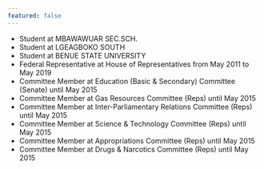 ```yaml
---
featured: false
---
```

* Student at MBAWAWUAR SEC.SCH.
* Student at LGEAGBOKO SOUTH
* Student at BENUE STATE UNIVERSITY
* Federal Representative at House of Representatives from May 2011 to May 2019
* Committee Member at Education (Basic & Secondary) Committee (Senate) until May 2015
* Committee Member at Gas Resources Committee (Reps) until May 2015
* Committee Member at Inter-Parliamentary Relations Committee (Reps) until May 2015
* Committee Member at Science & Technology Committee (Reps) until May 2015
* Committee Member at Appropriations Committee (Reps) until May 2015
* Committee Member at Drugs & Narcotics Committee (Reps) until May 2015

